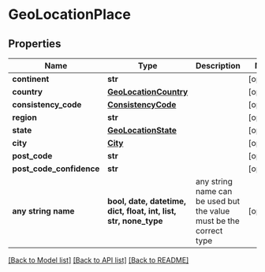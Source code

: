 # GeoLocationPlace


## Properties
Name | Type | Description | Notes
------------ | ------------- | ------------- | -------------
**continent** | **str** |  | [optional] 
**country** | [**GeoLocationCountry**](GeoLocationCountry.md) |  | [optional] 
**consistency_code** | [**ConsistencyCode**](ConsistencyCode.md) |  | [optional] 
**region** | **str** |  | [optional] 
**state** | [**GeoLocationState**](GeoLocationState.md) |  | [optional] 
**city** | [**City**](City.md) |  | [optional] 
**post_code** | **str** |  | [optional] 
**post_code_confidence** | **str** |  | [optional] 
**any string name** | **bool, date, datetime, dict, float, int, list, str, none_type** | any string name can be used but the value must be the correct type | [optional]

[[Back to Model list]](../README.md#documentation-for-models) [[Back to API list]](../README.md#documentation-for-api-endpoints) [[Back to README]](../README.md)


